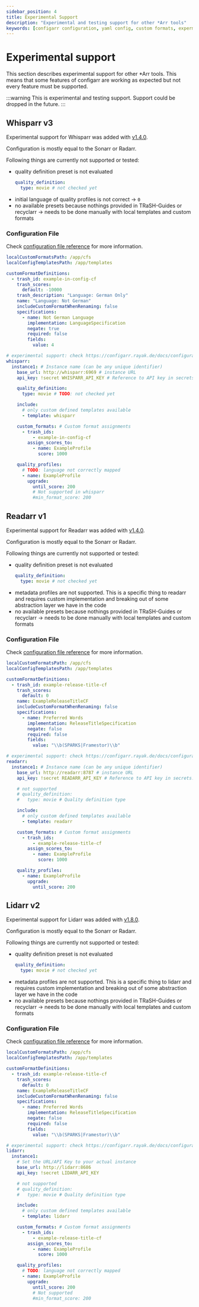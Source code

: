 ```yaml
---
sidebar_position: 4
title: Experimental Support
description: "Experimental and testing support for other *Arr tools"
keywords: [configarr configuration, yaml config, custom formats, expermintal, whisparr, readarr, lidarr]
---
```


# Experimental support

This section describes experimental support for other \*Arr tools.
This means that some features of configarr are working as expected but not every feature must be supported.

:::warning
This is experimental and testing support. Support could be dropped in the future.
:::

## Whisparr v3

Experimental support for Whisparr was added with [v1.4.0](https://github.com/raydak-labs/configarr/releases/tag/v1.4.0).

Configuration is mostly equal to the Sonarr or Radarr.

Following things are currently not supported or tested:

- quality definition preset is not evaluated
  ```yaml
  quality_definition:
    type: movie # not checked yet
  ```
- initial language of quality profiles is not correct -> `0`
- no available presets because nothings provided in TRaSH-Guides or recyclarr -> needs to be done manually with local templates and custom formats

### Configuration File

Check [configuration file reference](/docs/configuration/config-file#custom-format-definitions) for more information.

```yaml title="config.yml"
localCustomFormatsPath: /app/cfs
localConfigTemplatesPath: /app/templates

customFormatDefinitions:
  - trash_id: example-in-config-cf
    trash_scores:
      default: -10000
    trash_description: "Language: German Only"
    name: "Language: Not German"
    includeCustomFormatWhenRenaming: false
    specifications:
      - name: Not German Language
        implementation: LanguageSpecification
        negate: true
        required: false
        fields:
          value: 4

# experimental support: check https://configarr.rayak.de/docs/configuration/experimental-support
whisparr:
  instance1: # Instance name (can be any unique identifier)
    base_url: http://whisparr:6969 # instance URL
    api_key: !secret WHISPARR_API_KEY # Reference to API key in secrets.yml

    quality_definition:
      type: movie # TODO: not checked yet

    include:
      # only custom defined templates available
      - template: whisparr

    custom_formats: # Custom format assignments
      - trash_ids:
          - example-in-config-cf
        assign_scores_to:
          - name: ExampleProfile
            score: 1000

    quality_profiles:
      # TODO: language not correctly mapped
      - name: ExampleProfile
        upgrade:
          until_score: 200
          # Not supported in whisparr
          #min_format_score: 200
```

## Readarr v1

Experimental support for Readarr was added with [v1.4.0](https://github.com/raydak-labs/configarr/releases/tag/v1.4.0).

Configuration is mostly equal to the Sonarr or Radarr.

Following things are currently not supported or tested:

- quality definition preset is not evaluated
  ```yaml
  quality_definition:
    type: movie # not checked yet
  ```
- metadata profiles are not supported. This is a specific thing to readarr and requires custom implementation and breaking out of some abstraction layer we have in the code
- no available presets because nothings provided in TRaSH-Guides or recyclarr -> needs to be done manually with local templates and custom formats

### Configuration File

Check [configuration file reference](/docs/configuration/config-file#custom-format-definitions) for more information.

```yaml title="config.yml"
localCustomFormatsPath: /app/cfs
localConfigTemplatesPath: /app/templates

customFormatDefinitions:
  - trash_id: example-release-title-cf
    trash_scores:
      default: 0
    name: ExampleReleaseTitleCF
    includeCustomFormatWhenRenaming: false
    specifications:
      - name: Preferred Words
        implementation: ReleaseTitleSpecification
        negate: false
        required: false
        fields:
          value: "\\b(SPARKS|Framestor)\\b"

# experimental support: check https://configarr.rayak.de/docs/configuration/experimental-support
readarr:
  instance1: # Instance name (can be any unique identifier)
    base_url: http://readarr:8787 # instance URL
    api_key: !secret READARR_API_KEY # Reference to API key in secrets.yml

    # not supported
    # quality_definition:
    #   type: movie # Quality definition type

    include:
      # only custom defined templates available
      - template: readarr

    custom_formats: # Custom format assignments
      - trash_ids:
          - example-release-title-cf
        assign_scores_to:
          - name: ExampleProfile
            score: 1000

    quality_profiles:
      - name: ExampleProfile
        upgrade:
          until_score: 200
```

## Lidarr v2

Experimental support for Lidarr was added with [v1.8.0](https://github.com/raydak-labs/configarr/releases/tag/v1.8.0).

Configuration is mostly equal to the Sonarr or Radarr.

Following things are currently not supported or tested:

- quality definition preset is not evaluated
  ```yaml
  quality_definition:
    type: movie # not checked yet
  ```
- metadata profiles are not supported. This is a specific thing to lidarr and requires custom implementation and breaking out of some abstraction layer we have in the code
- no available presets because nothings provided in TRaSH-Guides or recyclarr -> needs to be done manually with local templates and custom formats

### Configuration File

Check [configuration file reference](/docs/configuration/config-file#custom-format-definitions) for more information.

```yaml title="config.yml"
localCustomFormatsPath: /app/cfs
localConfigTemplatesPath: /app/templates

customFormatDefinitions:
  - trash_id: example-release-title-cf
    trash_scores:
      default: 0
    name: ExampleReleaseTitleCF
    includeCustomFormatWhenRenaming: false
    specifications:
      - name: Preferred Words
        implementation: ReleaseTitleSpecification
        negate: false
        required: false
        fields:
          value: "\\b(SPARKS|Framestor)\\b"

# experimental support: check https://configarr.rayak.de/docs/configuration/experimental-support
lidarr:
  instance1:
    # Set the URL/API Key to your actual instance
    base_url: http://lidarr:8686
    api_key: !secret LIDARR_API_KEY

    # not supported
    # quality_definition:
    #   type: movie # Quality definition type

    include:
      # only custom defined templates available
      - template: lidarr

    custom_formats: # Custom format assignments
      - trash_ids:
          - example-release-title-cf
        assign_scores_to:
          - name: ExampleProfile
            score: 1000

    quality_profiles:
      # TODO: language not correctly mapped
      - name: ExampleProfile
        upgrade:
          until_score: 200
          # Not supported
          #min_format_score: 200
```
